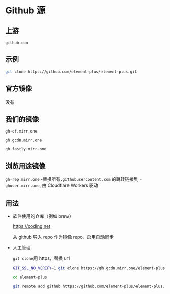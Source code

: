 # Github 源

## 上游

`github.com`

## 示例

```sh
git clone https://github.com/element-plus/element-plus.git
```

## 官方镜像

没有

## 我们的镜像

`gh-cf.mirr.one`

`gh.gcdn.mirr.one`

`gh.fastly.mirr.one`

## 浏览用途镜像

`gh-rep.mirr.one` -替换所有`.githubusercontent.com` 的跳转链接到 `-ghuser.mirr.one`, 由 Cloudflare Workers 驱动

## 用法

- 软件使用的仓库（例如 brew）

  https://coding.net

  从 github 导入 repo 作为镜像 repo，启用自动同步

- 人工管理

  `git clone`用 https，替换 url

  ```sh
  GIT_SSL_NO_VERIFY=1 git clone https://gh.gcdn.mirr.one/element-plus/element-plus.git

  cd element-plus

  git remote add github https://github.com/element-plus/element-plus.git
  ```
